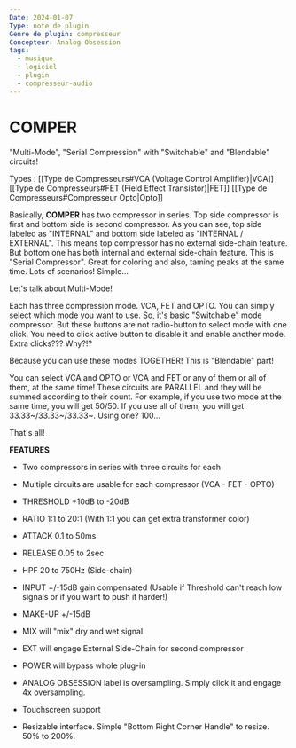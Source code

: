 ```yaml
---
Date: 2024-01-07
Type: note de plugin
Genre de plugin: compresseur
Concepteur: Analog Obsession
tags:
  - musique
  - logiciel
  - plugin
  - compresseur-audio
---
```

# COMPER

"Multi-Mode", "Serial Compression" with "Switchable" and "Blendable" circuits!

Types : 
[[Type de Compresseurs#VCA (Voltage Control Amplifier)|VCA]] 
[[Type de Compresseurs#FET (Field Effect Transistor)|FET]]
[[Type de Compresseurs#Compresseur Opto|Opto]]

Basically, **COMPER** has two compressor in series. Top side compressor is first and bottom side is second compressor. As you can see, top side labeled as "INTERNAL" and bottom side labeled as "INTERNAL / EXTERNAL". This means top compressor has no external side-chain feature. But bottom one has both internal and external side-chain feature. This is "Serial Compressor". Great for coloring and also, taming peaks at the same time. Lots of scenarios! Simple...

Let's talk about Multi-Mode!

Each has three compression mode. VCA, FET and OPTO. You can simply select which mode you want to use. So, it's basic "Switchable" mode compressor. But these buttons are not radio-button to select mode with one click. You need to click active button to disable it and enable another mode. Extra clicks??? Why?!?

Because you can use these modes TOGETHER! This is "Blendable" part!

You can select VCA and OPTO or VCA and FET or any of them or all of them, at the same time! These circuits are PARALLEL and they will be summed according to their count. For example, if you use two mode at the same time, you will get 50/50. If you use all of them, you will get 33.33~/33.33~/33.33~. Using one? 100...

That's all!



**FEATURES**

- Two compressors in series with three circuits for each
- Multiple circuits are usable for each compressor (VCA - FET - OPTO)
- THRESHOLD +10dB to -20dB
- RATIO 1:1 to 20:1 (With 1:1 you can get extra transformer color)
- ATTACK 0.1 to 50ms
- RELEASE 0.05 to 2sec
- HPF 20 to 750Hz (Side-chain)
- INPUT +/-15dB gain compensated (Usable if Threshold can't reach low signals or if you want to push it harder!)
- MAKE-UP +/-15dB
- MIX will "mix" dry and wet signal
- EXT will engage External Side-Chain for second compressor
- POWER will bypass whole plug-in

- ANALOG OBSESSION label is oversampling. Simply click it and engage 4x oversampling.
- Touchscreen support
- Resizable interface. Simple "Bottom Right Corner Handle" to resize. 50% to 200%.